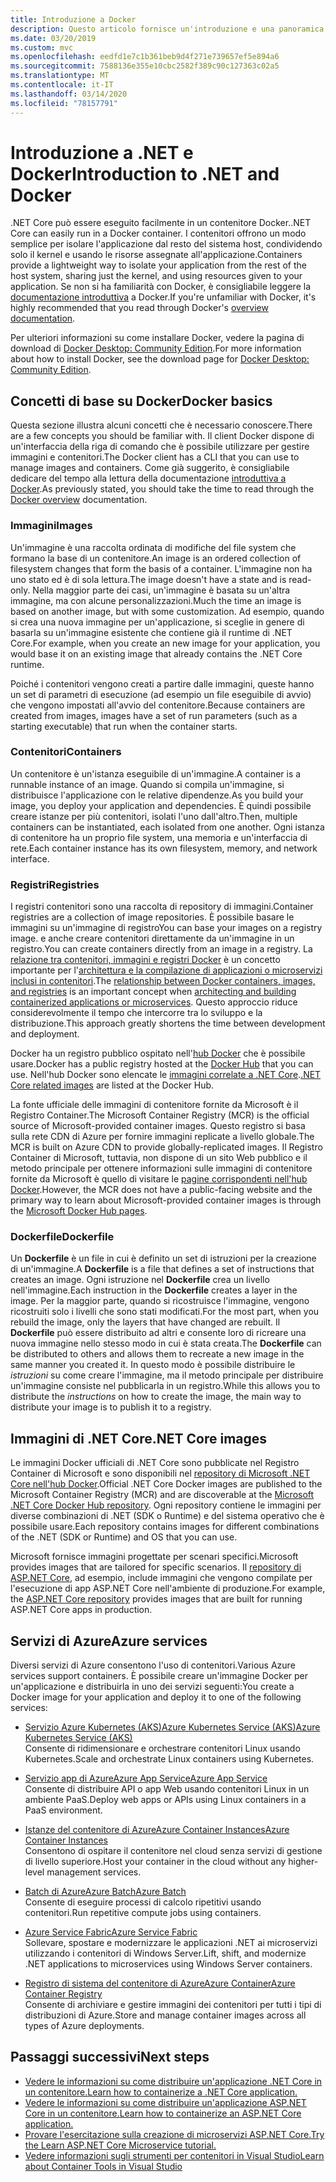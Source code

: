 ```yaml
---
title: Introduzione a Docker
description: Questo articolo fornisce un'introduzione e una panoramica di Docker nel contesto di un'applicazione .NET Core.
ms.date: 03/20/2019
ms.custom: mvc
ms.openlocfilehash: eedfd1e7c1b361beb9d4f271e739657ef5e894a6
ms.sourcegitcommit: 7588136e355e10cbc2582f389c90c127363c02a5
ms.translationtype: MT
ms.contentlocale: it-IT
ms.lasthandoff: 03/14/2020
ms.locfileid: "78157791"
---
```

# <a name="introduction-to-net-and-docker"></a><span data-ttu-id="9589a-103">Introduzione a .NET e Docker</span><span class="sxs-lookup"><span data-stu-id="9589a-103">Introduction to .NET and Docker</span></span>

<span data-ttu-id="9589a-104">.NET Core può essere eseguito facilmente in un contenitore Docker.</span><span class="sxs-lookup"><span data-stu-id="9589a-104">.NET Core can easily run in a Docker container.</span></span> <span data-ttu-id="9589a-105">I contenitori offrono un modo semplice per isolare l'applicazione dal resto del sistema host, condividendo solo il kernel e usando le risorse assegnate all'applicazione.</span><span class="sxs-lookup"><span data-stu-id="9589a-105">Containers provide a lightweight way to isolate your application from the rest of the host system, sharing just the kernel, and using resources given to your application.</span></span> <span data-ttu-id="9589a-106">Se non si ha familiarità con Docker, è consigliabile leggere la [documentazione introduttiva](https://docs.docker.com/engine/docker-overview/) a Docker.</span><span class="sxs-lookup"><span data-stu-id="9589a-106">If you're unfamiliar with Docker, it's highly recommended that you read through Docker's [overview documentation](https://docs.docker.com/engine/docker-overview/).</span></span>

<span data-ttu-id="9589a-107">Per ulteriori informazioni su come installare Docker, vedere la pagina di download di [Docker Desktop: Community Edition](https://www.docker.com/products/docker-desktop).</span><span class="sxs-lookup"><span data-stu-id="9589a-107">For more information about how to install Docker, see the download page for [Docker Desktop: Community Edition](https://www.docker.com/products/docker-desktop).</span></span>

## <a name="docker-basics"></a><span data-ttu-id="9589a-108">Concetti di base su Docker</span><span class="sxs-lookup"><span data-stu-id="9589a-108">Docker basics</span></span>

<span data-ttu-id="9589a-109">Questa sezione illustra alcuni concetti che è necessario conoscere.</span><span class="sxs-lookup"><span data-stu-id="9589a-109">There are a few concepts you should be familiar with.</span></span> <span data-ttu-id="9589a-110">Il client Docker dispone di un'interfaccia della riga di comando che è possibile utilizzare per gestire immagini e contenitori.</span><span class="sxs-lookup"><span data-stu-id="9589a-110">The Docker client has a CLI that you can use to manage images and containers.</span></span> <span data-ttu-id="9589a-111">Come già suggerito, è consigliabile dedicare del tempo alla lettura della documentazione [introduttiva a Docker](https://docs.docker.com/engine/docker-overview/).</span><span class="sxs-lookup"><span data-stu-id="9589a-111">As previously stated, you should take the time to read through the [Docker overview](https://docs.docker.com/engine/docker-overview/) documentation.</span></span>

### <a name="images"></a><span data-ttu-id="9589a-112">Immagini</span><span class="sxs-lookup"><span data-stu-id="9589a-112">Images</span></span>

<span data-ttu-id="9589a-113">Un'immagine è una raccolta ordinata di modifiche del file system che formano la base di un contenitore.</span><span class="sxs-lookup"><span data-stu-id="9589a-113">An image is an ordered collection of filesystem changes that form the basis of a container.</span></span> <span data-ttu-id="9589a-114">L'immagine non ha uno stato ed è di sola lettura.</span><span class="sxs-lookup"><span data-stu-id="9589a-114">The image doesn't have a state and is read-only.</span></span> <span data-ttu-id="9589a-115">Nella maggior parte dei casi, un'immagine è basata su un'altra immagine, ma con alcune personalizzazioni.</span><span class="sxs-lookup"><span data-stu-id="9589a-115">Much the time an image is based on another image, but with some customization.</span></span> <span data-ttu-id="9589a-116">Ad esempio, quando si crea una nuova immagine per un'applicazione, si sceglie in genere di basarla su un'immagine esistente che contiene già il runtime di .NET Core.</span><span class="sxs-lookup"><span data-stu-id="9589a-116">For example, when you create an new image for your application, you would base it on an existing image that already contains the .NET Core runtime.</span></span>

<span data-ttu-id="9589a-117">Poiché i contenitori vengono creati a partire dalle immagini, queste hanno un set di parametri di esecuzione (ad esempio un file eseguibile di avvio) che vengono impostati all'avvio del contenitore.</span><span class="sxs-lookup"><span data-stu-id="9589a-117">Because containers are created from images, images have a set of run parameters (such as a starting executable) that run when the container starts.</span></span>

### <a name="containers"></a><span data-ttu-id="9589a-118">Contenitori</span><span class="sxs-lookup"><span data-stu-id="9589a-118">Containers</span></span>

<span data-ttu-id="9589a-119">Un contenitore è un'istanza eseguibile di un'immagine.</span><span class="sxs-lookup"><span data-stu-id="9589a-119">A container is a runnable instance of an image.</span></span> <span data-ttu-id="9589a-120">Quando si compila un'immagine, si distribuisce l'applicazione con le relative dipendenze.</span><span class="sxs-lookup"><span data-stu-id="9589a-120">As you build your image, you deploy your application and dependencies.</span></span> <span data-ttu-id="9589a-121">È quindi possibile creare istanze per più contenitori, isolati l'uno dall'altro.</span><span class="sxs-lookup"><span data-stu-id="9589a-121">Then, multiple containers can be instantiated, each isolated from one another.</span></span> <span data-ttu-id="9589a-122">Ogni istanza di contenitore ha un proprio file system, una memoria e un'interfaccia di rete.</span><span class="sxs-lookup"><span data-stu-id="9589a-122">Each container instance has its own filesystem, memory, and network interface.</span></span>

### <a name="registries"></a><span data-ttu-id="9589a-123">Registri</span><span class="sxs-lookup"><span data-stu-id="9589a-123">Registries</span></span>

<span data-ttu-id="9589a-124">I registri contenitori sono una raccolta di repository di immagini.</span><span class="sxs-lookup"><span data-stu-id="9589a-124">Container registries are a collection of image repositories.</span></span> <span data-ttu-id="9589a-125">È possibile basare le immagini su un'immagine di registro</span><span class="sxs-lookup"><span data-stu-id="9589a-125">You can base your images on a registry image.</span></span> <span data-ttu-id="9589a-126">e anche creare contenitori direttamente da un'immagine in un registro.</span><span class="sxs-lookup"><span data-stu-id="9589a-126">You can create containers directly from an image in a registry.</span></span> <span data-ttu-id="9589a-127">La [relazione tra contenitori, immagini e registri Docker](../../architecture/microservices/container-docker-introduction/docker-containers-images-registries.md) è un concetto importante per l'[architettura e la compilazione di applicazioni o microservizi inclusi in contenitori](../../architecture/microservices/architect-microservice-container-applications/index.md).</span><span class="sxs-lookup"><span data-stu-id="9589a-127">The [relationship between Docker containers, images, and registries](../../architecture/microservices/container-docker-introduction/docker-containers-images-registries.md) is an important concept when [architecting and building containerized applications or microservices](../../architecture/microservices/architect-microservice-container-applications/index.md).</span></span> <span data-ttu-id="9589a-128">Questo approccio riduce considerevolmente il tempo che intercorre tra lo sviluppo e la distribuzione.</span><span class="sxs-lookup"><span data-stu-id="9589a-128">This approach greatly shortens the time between development and deployment.</span></span>

<span data-ttu-id="9589a-129">Docker ha un registro pubblico ospitato nell'[hub Docker](https://hub.docker.com/) che è possibile usare.</span><span class="sxs-lookup"><span data-stu-id="9589a-129">Docker has a public registry hosted at the [Docker Hub](https://hub.docker.com/) that you can use.</span></span> <span data-ttu-id="9589a-130">Nell'hub Docker sono elencate le [immagini correlate a .NET Core](https://hub.docker.com/_/microsoft-dotnet-core/).</span><span class="sxs-lookup"><span data-stu-id="9589a-130">[.NET Core related images](https://hub.docker.com/_/microsoft-dotnet-core/) are listed at the Docker Hub.</span></span>

<span data-ttu-id="9589a-131">La fonte ufficiale delle immagini di contenitore fornite da Microsoft è il Registro Container.</span><span class="sxs-lookup"><span data-stu-id="9589a-131">The Microsoft Container Registry (MCR) is the official source of Microsoft-provided container images.</span></span> <span data-ttu-id="9589a-132">Questo registro si basa sulla rete CDN di Azure per fornire immagini replicate a livello globale.</span><span class="sxs-lookup"><span data-stu-id="9589a-132">The MCR is built on Azure CDN to provide globally-replicated images.</span></span> <span data-ttu-id="9589a-133">Il Registro Container di Microsoft, tuttavia, non dispone di un sito Web pubblico e il metodo principale per ottenere informazioni sulle immagini di contenitore fornite da Microsoft è quello di visitare le [pagine corrispondenti nell'hub Docker](https://hub.docker.com/_/microsoft-dotnet-core/).</span><span class="sxs-lookup"><span data-stu-id="9589a-133">However, the MCR does not have a public-facing website and the primary way to learn about Microsoft-provided container images is through the [Microsoft Docker Hub pages](https://hub.docker.com/_/microsoft-dotnet-core/).</span></span>

### <a name="dockerfile"></a><span data-ttu-id="9589a-134">Dockerfile</span><span class="sxs-lookup"><span data-stu-id="9589a-134">Dockerfile</span></span>

<span data-ttu-id="9589a-135">Un **Dockerfile** è un file in cui è definito un set di istruzioni per la creazione di un'immagine.</span><span class="sxs-lookup"><span data-stu-id="9589a-135">A **Dockerfile** is a file that defines a set of instructions that creates an image.</span></span> <span data-ttu-id="9589a-136">Ogni istruzione nel **Dockerfile** crea un livello nell'immagine.</span><span class="sxs-lookup"><span data-stu-id="9589a-136">Each instruction in the **Dockerfile** creates a layer in the image.</span></span> <span data-ttu-id="9589a-137">Per la maggior parte, quando si ricostruisce l'immagine, vengono ricostruiti solo i livelli che sono stati modificati.</span><span class="sxs-lookup"><span data-stu-id="9589a-137">For the most part, when you rebuild the image, only the layers that have changed are rebuilt.</span></span> <span data-ttu-id="9589a-138">Il **Dockerfile** può essere distribuito ad altri e consente loro di ricreare una nuova immagine nello stesso modo in cui è stata creata.</span><span class="sxs-lookup"><span data-stu-id="9589a-138">The **Dockerfile** can be distributed to others and allows them to recreate a new image in the same manner you created it.</span></span> <span data-ttu-id="9589a-139">In questo modo è possibile distribuire le *istruzioni* su come creare l'immagine, ma il metodo principale per distribuire un'immagine consiste nel pubblicarla in un registro.</span><span class="sxs-lookup"><span data-stu-id="9589a-139">While this allows you to distribute the *instructions* on how to create the image, the main way to distribute your image is to publish it to a registry.</span></span>

## <a name="net-core-images"></a><span data-ttu-id="9589a-140">Immagini di .NET Core</span><span class="sxs-lookup"><span data-stu-id="9589a-140">.NET Core images</span></span>

<span data-ttu-id="9589a-141">Le immagini Docker ufficiali di .NET Core sono pubblicate nel Registro Container di Microsoft e sono disponibili nel [repository di Microsoft .NET Core nell'hub Docker](https://hub.docker.com/_/microsoft-dotnet-core/).</span><span class="sxs-lookup"><span data-stu-id="9589a-141">Official .NET Core Docker images are published to the Microsoft Container Registry (MCR) and are discoverable at the [Microsoft .NET Core Docker Hub repository](https://hub.docker.com/_/microsoft-dotnet-core/).</span></span> <span data-ttu-id="9589a-142">Ogni repository contiene le immagini per diverse combinazioni di .NET (SDK o Runtime) e del sistema operativo che è possibile usare.</span><span class="sxs-lookup"><span data-stu-id="9589a-142">Each repository contains images for different combinations of the .NET (SDK or Runtime) and OS that you can use.</span></span>

<span data-ttu-id="9589a-143">Microsoft fornisce immagini progettate per scenari specifici.</span><span class="sxs-lookup"><span data-stu-id="9589a-143">Microsoft provides images that are tailored for specific scenarios.</span></span> <span data-ttu-id="9589a-144">Il [repository di ASP.NET Core](https://hub.docker.com/_/microsoft-dotnet-core-aspnet/), ad esempio, include immagini che vengono compilate per l'esecuzione di app ASP.NET Core nell'ambiente di produzione.</span><span class="sxs-lookup"><span data-stu-id="9589a-144">For example, the [ASP.NET Core repository](https://hub.docker.com/_/microsoft-dotnet-core-aspnet/) provides images that are built for running ASP.NET Core apps in production.</span></span>

## <a name="azure-services"></a><span data-ttu-id="9589a-145">Servizi di Azure</span><span class="sxs-lookup"><span data-stu-id="9589a-145">Azure services</span></span>

<span data-ttu-id="9589a-146">Diversi servizi di Azure consentono l'uso di contenitori.</span><span class="sxs-lookup"><span data-stu-id="9589a-146">Various Azure services support containers.</span></span> <span data-ttu-id="9589a-147">È possibile creare un'immagine Docker per un'applicazione e distribuirla in uno dei servizi seguenti:</span><span class="sxs-lookup"><span data-stu-id="9589a-147">You create a Docker image for your application and deploy it to one of the following services:</span></span>

- <span data-ttu-id="9589a-148">[Servizio Azure Kubernetes (AKS)Azure Kubernetes Service (AKS)](https://azure.microsoft.com/services/kubernetes-service/)</span><span class="sxs-lookup"><span data-stu-id="9589a-148">[Azure Kubernetes Service (AKS)](https://azure.microsoft.com/services/kubernetes-service/)</span></span>\
<span data-ttu-id="9589a-149">Consente di ridimensionare e orchestrare contenitori Linux usando Kubernetes.</span><span class="sxs-lookup"><span data-stu-id="9589a-149">Scale and orchestrate Linux containers using Kubernetes.</span></span>

- <span data-ttu-id="9589a-150">[Servizio app di AzureAzure App Service](https://azure.microsoft.com/services/app-service/containers/)</span><span class="sxs-lookup"><span data-stu-id="9589a-150">[Azure App Service](https://azure.microsoft.com/services/app-service/containers/)</span></span>\
<span data-ttu-id="9589a-151">Consente di distribuire API o app Web usando contenitori Linux in un ambiente PaaS.</span><span class="sxs-lookup"><span data-stu-id="9589a-151">Deploy web apps or APIs using Linux containers in a PaaS environment.</span></span>

- <span data-ttu-id="9589a-152">[Istanze del contenitore di AzureAzure Container Instances](https://azure.microsoft.com/services/container-instances/)</span><span class="sxs-lookup"><span data-stu-id="9589a-152">[Azure Container Instances](https://azure.microsoft.com/services/container-instances/)</span></span>\
<span data-ttu-id="9589a-153">Consentono di ospitare il contenitore nel cloud senza servizi di gestione di livello superiore.</span><span class="sxs-lookup"><span data-stu-id="9589a-153">Host your container in the cloud without any higher-level management services.</span></span>

- <span data-ttu-id="9589a-154">[Batch di AzureAzure Batch](https://azure.microsoft.com/services/batch/)</span><span class="sxs-lookup"><span data-stu-id="9589a-154">[Azure Batch](https://azure.microsoft.com/services/batch/)</span></span>\
<span data-ttu-id="9589a-155">Consente di eseguire processi di calcolo ripetitivi usando contenitori.</span><span class="sxs-lookup"><span data-stu-id="9589a-155">Run repetitive compute jobs using containers.</span></span>

- <span data-ttu-id="9589a-156">[Azure Service Fabric](https://azure.microsoft.com/services/service-fabric/)</span><span class="sxs-lookup"><span data-stu-id="9589a-156">[Azure Service Fabric](https://azure.microsoft.com/services/service-fabric/)</span></span>\
<span data-ttu-id="9589a-157">Sollevare, spostare e modernizzare le applicazioni .NET ai microservizi utilizzando i contenitori di Windows Server.</span><span class="sxs-lookup"><span data-stu-id="9589a-157">Lift, shift, and modernize .NET applications to microservices using Windows Server containers.</span></span>

- <span data-ttu-id="9589a-158">[Registro di sistema del contenitore di AzureAzure Container](https://azure.microsoft.com/services/container-registry/)</span><span class="sxs-lookup"><span data-stu-id="9589a-158">[Azure Container Registry](https://azure.microsoft.com/services/container-registry/)</span></span>\
<span data-ttu-id="9589a-159">Consente di archiviare e gestire immagini dei contenitori per tutti i tipi di distribuzioni di Azure.</span><span class="sxs-lookup"><span data-stu-id="9589a-159">Store and manage container images across all types of Azure deployments.</span></span>

## <a name="next-steps"></a><span data-ttu-id="9589a-160">Passaggi successivi</span><span class="sxs-lookup"><span data-stu-id="9589a-160">Next steps</span></span>

- [<span data-ttu-id="9589a-161">Vedere le informazioni su come distribuire un'applicazione .NET Core in un contenitore.</span><span class="sxs-lookup"><span data-stu-id="9589a-161">Learn how to containerize a .NET Core application.</span></span>](build-container.md)
- [<span data-ttu-id="9589a-162">Vedere le informazioni su come distribuire un'applicazione ASP.NET Core in un contenitore.</span><span class="sxs-lookup"><span data-stu-id="9589a-162">Learn how to containerize an ASP.NET Core application.</span></span>](/aspnet/core/host-and-deploy/docker/building-net-docker-images)
- [<span data-ttu-id="9589a-163">Provare l'esercitazione sulla creazione di microservizi ASP.NET Core.</span><span class="sxs-lookup"><span data-stu-id="9589a-163">Try the Learn ASP.NET Core Microservice tutorial.</span></span>](https://dotnet.microsoft.com/learn/web/aspnet-microservice-tutorial/intro)
- [<span data-ttu-id="9589a-164">Vedere informazioni sugli strumenti per contenitori in Visual Studio</span><span class="sxs-lookup"><span data-stu-id="9589a-164">Learn about Container Tools in Visual Studio</span></span>](/visualstudio/containers/overview)
